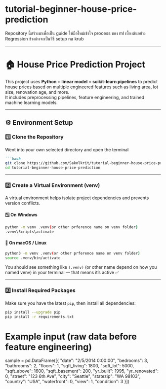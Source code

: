 # tutorial-beginner-house-price-prediction
Repository นี้สร้างมาเพื่อเป็น guide ให้มือใหม่เข้าใจ process ของ ml เบื้องต้นอย่าง Regression ข้างล่างจะเป็นวิธี setup na krub

---


# 🏠 House Price Prediction Project

This project uses **Python + linear model + scikit-learn pipelines** to predict house prices based on multiple engineered features such as living area, lot size, renovation age, and more.  
It includes preprocessing pipelines, feature engineering, and trained machine learning models.

---

## ⚙️ Environment Setup

### 1️⃣ Clone the Repository
Went into your own selected directory and open the terminal 

````markdown
```bash
git clone https://github.com/Sakolkrit/tutorial-beginner-house-price-prediction.git
cd tutorial-beginner-house-price-prediction
````

---

### 2️⃣ Create a Virtual Environment (venv)

A virtual environment helps isolate project dependencies and prevents version conflicts.

#### 🪟 On Windows

```bash
python -m venv .venv(or other prference name on venv folder)
.venv\Scripts\activate
```

#### 🐧 On macOS / Linux

```bash
python3 -m venv .venv(or other prference name on venv folder)
source .venv/bin/activate
```

You should see something like `(.venv)` (or other name depend on how you named venv) in your terminal — that means it’s active ✅

---

### 3️⃣ Install Required Packages

Make sure you have the latest `pip`, then install all dependencies:

```bash
pip install --upgrade pip
pip install -r requirements.txt
```

# Example input (raw data before feature engineering)

sample = pd.DataFrame([{
    "date": "2/5/2014  0:00:00",
    "bedrooms": 3,
    "bathrooms": 2,
    "floors": 1,
    "sqft_living": 1800,
    "sqft_lot": 5000,
    "sqft_above": 1600,
    "sqft_basement": 200,
    "yr_built": 1995,
    "yr_renovated": 0,
    "street": "123 6th Ave",
    "city": "Seattle",
    "statezip": "WA 98103",
    "country": "USA",
    "waterfront": 0,
    "view": 1,
    "condition": 3
}])

